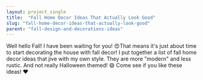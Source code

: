 ```yaml
---
layout: project_single
title:  "Fall Home Decor Ideas That Actually Look Good"
slug: "fall-home-decor-ideas-that-actually-look-good"
parent: "fall-design-and-decorations-ideas"
---
```

Well hello Fall! I have been waiting for you! 😍That means it's just about time to start decorating the house with fall decor! I put together a list of fall home decor ideas that jive with my own style. They are more "modern" and less rustic. And not really Halloween themed! 😄 Come see if you like these ideas! ♥️